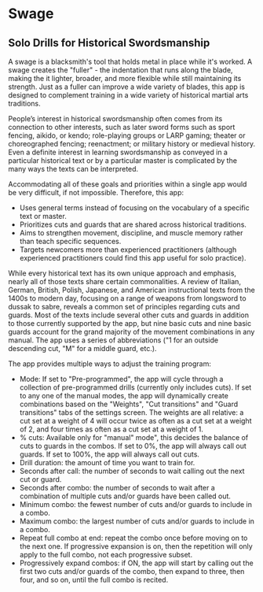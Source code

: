 # Swage
## Solo Drills for Historical Swordsmanship

A swage is a blacksmith's tool that holds metal in place while it's worked. A swage creates the "fuller" - the indentation that runs along the blade, making the it lighter, broader, and more flexible while still maintaining its strength. Just as a fuller can improve a wide variety of blades, this app is designed to complement training in a wide variety of historical martial arts traditions.

People’s interest in historical swordsmanship often comes from its connection to other interests, such as later sword forms such as sport fencing, aikido, or kendo; role-playing groups or LARP gaming; theater or choreographed fencing; reenactment; or military history or medieval history. Even a definite interest in learning swordsmanship as conveyed in a particular historical text or by a particular master is complicated by the many ways the texts can be interpreted.

Accommodating all of these goals and priorities within a single app would be very difficult, if not impossible. Therefore, this app:

   - Uses general terms instead of focusing on the vocabulary of a specific text or master.
   - Prioritizes cuts and guards that are shared across historical traditions.
   - Aims to strengthen movement, discipline, and muscle memory rather than teach specific sequences.
   - Targets newcomers more than experienced practitioners (although experienced practitioners could find this app useful for solo practice).

While every historical text has its own unique approach and emphasis, nearly all of those texts share certain commonalities. A review of Italian, German, British, Polish, Japanese, and American instructional texts from the 1400s to modern day, focusing on a range of weapons from longsword to dussak to sabre, reveals a common set of principles regarding cuts and guards. Most of the texts include several other cuts and guards in addition to those currently supported by the app, but nine basic cuts and nine basic guards account for the grand majority of the movement combinations in any manual. The app uses a series of abbreviations ("1 for an outside descending cut, "M" for a middle guard, etc.).

The app provides multiple ways to adjust the training program:

   - Mode: If set to "Pre-programmed", the app will cycle through a collection of pre-programmed drills (currently only includes cuts). If set to any one of the manual modes, the app will dynamically create combinations based on the "Weights", "Cut transitions" and "Guard transitions" tabs of the settings screen. The weights are all relative: a cut set at a weight of 4 will occur twice as often as a cut set at a weight of 2, and four times as often as a cut set at a weight of 1.
   - % cuts: Available only for "manual" mode", this decides the balance of cuts to guards in the combos. If set to 0%, the app will always call out guards. If set to 100%, the app will always call out cuts.
   - Drill duration: the amount of time you want to train for.
   - Seconds after call: the number of seconds to wait calling out the next cut or guard.
   - Seconds after combo: the number of seconds to wait after a combination of multiple cuts and/or guards have been called out.
   - Minimum combo: the fewest number of cuts and/or guards to include in a combo.
   - Maximum combo: the largest number of cuts and/or guards to include in a combo.
   - Repeat full combo at end: repeat the combo once before moving on to the next one. If progressive expansion is on, then the repetition will only apply to the full combo, not each progressive subset.
   - Progressively expand combos: if ON, the app will start by calling out the first two cuts and/or guards of the combo, then expand to three, then four, and so on, until the full combo is recited.
